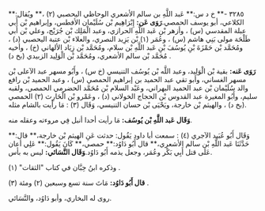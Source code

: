 ٣٢٨٥ -** خ د س:** عَبد اللَّهِ بن سالم الأشعري الوحاظي اليحصبي (٢) ،** ويُقال:** الكلاعي، أبو يوسف الحمصي.**رَوَى عَن:** إِبْرَاهِيم بْن سُلَيْمان الأفطس، وإبراهيم بْن أَبي عبلة المقدسي (س) ، وأزهر بْن عَبد اللَّهِ الحرازي، وعبد الْمَلِك بْن جُرَيْج، وعلي بْن أَبي طَلْحَة مولى بَنِي هاشم (س) ، وعُمَر (١) بْن يَزِيد النصري، والعلاء بْن عتبة اليحصبي (د) ، ومُحَمَّد بْن حَمْزَةَ بْنِ يُوسُفَ بْنِ عَبد اللَّهِ بْن سلام، ومُحَمَّد بْن زِيَاد الألهاني (خ) ، وأخيه مُحَمَّد بْن سالم الأشعري، ومُحَمَّد بْن الْوَلِيد الزبيدي (بخ د) .

**رَوَى عَنه:** بقية بْن الْوَلِيد، وعبد اللَّه بْن يُوسُف التنيسي (خ س) ، وأَبُو مسهر عبد الآعلى بْن مسهر الغساني، وأبو تقي عبد الحميد بن إبراهيم الحمصي (س) ، وعبد الحميد بْن رافع والد سُلَيْمان بْن عبد الحميد البهراني، وعَبْد السلام بْن مُحَمَّد الحضرمي الحمصي، ولقبه سليم، وأَبُو المغيرة عبد القدوس بْن الحجاج الخولاني (د) ، وعَمْرو بْن الْحَارِث (٢) الحمصي (بخ د) ، والهيثم بْن خارجة، ويَحْيَى بْن حسان التنيسي، وَقَال (٣) : مَا رأيت بالشام مثله.

**وَقَال عَبد اللَّهِ بْن يُوسُف:** مَا رأيت أحدا أنبل فِي مروءته وعقله منه.

وَقَال أَبُو عُبَيد الآجري (٤) : سمعت أبا داود يَقُول: حدثت عَنِ الهيثم بْن خارجة،** قال:** حَدَّثَنَا عَبد اللَّهِ بْن سالم الأشعري،** قال أَبُو دَاوُد:** حمصي،** كَانَ يَقُول:** عَلِي أعان عَلَى قتل أَبِي بَكْر وعُمَر، وجعل يذمه أَبُو دَاوُد.**وَقَال النَّسَائي:** ليس به بأس.

وذكره ابنُ حِبَّان في كتاب "الثقات" (١) .

**قال أَبُو دَاوُد:** مَاتَ سنة تسع وسبعين (٢) ومئة (٣) .

روى له البخاري، وأبو دَاوُد، والنَّسَائي.